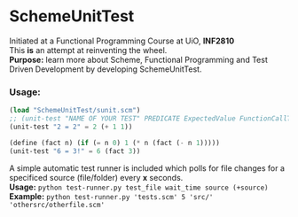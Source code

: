 SchemeUnitTest
==============

Initiated at a Functional Programming Course at UiO, **INF2810**  
This **is** an attempt at reinventing the wheel.  
**Purpose:** learn more about Scheme, Functional Programming and Test Driven Development by developing SchemeUnitTest.

### Usage:
```Scheme
(load "SchemeUnitTest/sunit.scm")
;; (unit-test "NAME OF YOUR TEST" PREDICATE ExpectedValue FunctionCallToTest)
(unit-test "2 = 2" = 2 (+ 1 1))

(define (fact n) (if (= n 0) 1 (* n (fact (- n 1)))))
(unit-test "6 = 3!" = 6 (fact 3))
```

A simple automatic test runner is included which polls for file changes for a specificed source (file/folder) every **x** seconds.  
**Usage:** `python test-runner.py test_file wait_time source (+source)`  
**Example:** `python test-runner.py 'tests.scm' 5 'src/' 'othersrc/otherfile.scm'`
